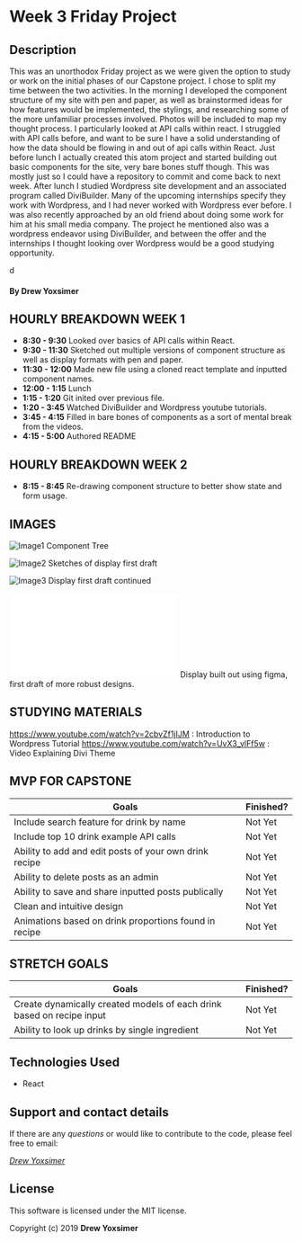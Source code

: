 # Week 3 Friday Project

## Description

This was an unorthodox Friday project as we were given the option to study or work on the initial phases of our Capstone project. I chose to split my time between the two activities. In the morning I developed the component structure of my site with pen and paper, as well as brainstormed ideas for how features would be implemented, the stylings, and researching some of the more unfamiliar processes involved. Photos will be included to map my thought process. I particularly looked at API calls within react. I struggled with API calls before, and want to be sure I have a solid understanding of how the data should be flowing in and out of api calls within React. Just before lunch I actually created this atom project and started building out basic components for the site, very bare bones stuff though. This was mostly just so I could have a repository to commit and come back to next week. After lunch I studied Wordpress site development and an associated program called DiviBuilder. Many of the upcoming internships specify they work with Wordpress, and I had never worked with Wordpress ever before. I was also recently approached by an old friend about doing some work for him at his small media company. The project he mentioned also was a wordpress endeavor using DiviBuilder, and between the offer and the internships I thought looking over Wordpress would be a good studying opportunity.

d
#### By Drew Yoxsimer

## HOURLY BREAKDOWN WEEK 1

* **8:30 - 9:30**  Looked over basics of API calls within React.
* **9:30 - 11:30**  Sketched out multiple versions of component structure as well as display formats with pen and paper.
* **11:30 - 12:00**   Made new file using a cloned react template and inputted component names.
* **12:00 - 1:15**   Lunch
* **1:15 - 1:20**   Git inited over previous file.
* **1:20 - 3:45**  Watched DiviBuilder and Wordpress youtube tutorials.
* **3:45 - 4:15**   Filled in bare bones of components as a sort of mental break from the videos.
* **4:15 - 5:00** Authored README


## HOURLY BREAKDOWN WEEK 2

* **8:15 - 8:45** Re-drawing component structure to better show state and form usage.

## IMAGES

![Image1](componentTree.jpg)
Component Tree

![Image2](displaysample.jpg)
Sketches of display first draft

![Image3](searchform.jpg)
Display first draft continued

![Image4](Untitled.pdf)
Display built out using figma, first draft of more robust designs.




## STUDYING MATERIALS

https://www.youtube.com/watch?v=2cbvZf1jIJM : Introduction to Wordpress Tutorial
https://www.youtube.com/watch?v=UvX3_vlFf5w : Video Explaining Divi Theme


## MVP FOR CAPSTONE

Goals | Finished?
----------|----------|
Include search feature for drink by name | Not Yet
Include top 10 drink example API calls | Not Yet
Ability to add and edit posts of your own drink recipe | Not Yet
Ability to delete posts as an admin | Not Yet
Ability to save and share inputted posts publically | Not Yet
Clean and intuitive design | Not Yet
Animations based on drink proportions found in recipe | Not Yet


## STRETCH GOALS

Goals | Finished?
----------|----------|
Create dynamically created models of each drink based on recipe input | Not Yet
Ability to look up drinks by single ingredient | Not Yet


## Technologies Used

* React


## Support and contact details

If there are any _questions_ or would like to contribute to the code, please feel free to email:

_[Drew Yoxsimer](mailto:drewyox@gmail.com)_


## License

This software is licensed under the MIT license.

Copyright (c) 2019 **Drew Yoxsimer**
